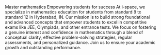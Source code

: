 Master mathematics
Empowering students for success
At i-space, we specialize in mathematics education for students from standard 8 to standard 12 in Hyderabad, IN. Our mission is to build strong foundational and advanced concepts that empower students to excel in competitive exams like JEE, Olympiads, and other entrance tests. We focus on fostering a genuine interest and confidence in mathematics through a blend of conceptual clarity, effective problem-solving strategies, regular assessments, and personalized guidance. Join us to ensure your academic growth and outstanding performance.
